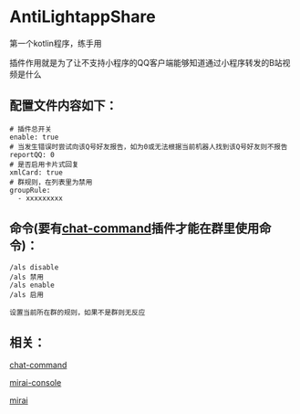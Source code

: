# AntiLightappShare

第一个kotlin程序，练手用

插件作用就是为了让不支持小程序的QQ客户端能够知道通过小程序转发的B站视频是什么


## 配置文件内容如下：
```
# 插件总开关
enable: true
# 当发生错误时尝试向该Q号好友报告，如为0或无法根据当前机器人找到该Q号好友则不报告
reportQQ: 0
# 是否启用卡片式回复
xmlCard: true
# 群规则，在列表里为禁用
groupRule: 
  - xxxxxxxxx
```

## 命令(要有[chat-command](https://github.com/project-mirai/chat-command)插件才能在群里使用命令)：  
```
/als disable
/als 禁用
/als enable
/als 启用

设置当前所在群的规则，如果不是群则无反应
```



## 相关：  
[chat-command](https://github.com/project-mirai/chat-command)

[mirai-console](https://github.com/mamoe/mirai-console)

[mirai](https://github.com/mamoe/mirai)  
